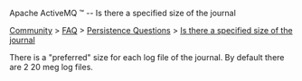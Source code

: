 Apache ActiveMQ ™ -- Is there a specified size of the journal 

[Community](community.html) > [FAQ](faq.html) > [Persistence Questions](persistence-questions.html) > [Is there a specified size of the journal](is-there-a-specified-size-of-the-journal.html)


There is a "preferred" size for each log file of the journal. By default there are 2 20 meg log files.

